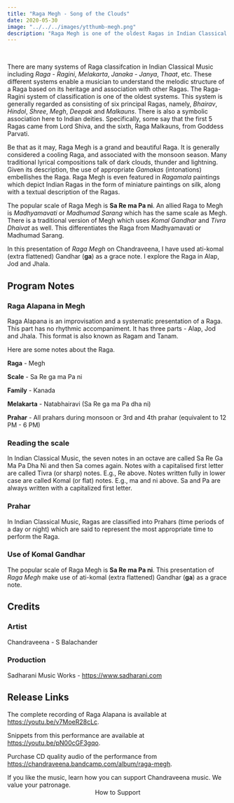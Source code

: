 ```yaml
---
title: "Raga Megh - Song of the Clouds"
date: 2020-05-30
image: "../../../images/ytthumb-megh.png"
description: "Raga Megh is one of the oldest Ragas in Indian Classical Music. It is considered as one of the six principal Ragas in the Raga - Ragini classification of Ragas in Indian Classical Music."
---
```

<you-tube videoid="v7MoeR28cLc"></you-tube>
<br>

There are many systems of Raga classifcation in Indian Classical Music including *Raga - Ragini*, *Melakarta*, *Janaka - Janya*, *Thaat*, etc. These different systems enable a musician to understand the melodic structure of a Raga based on its heritage and association with other Ragas. The Raga-Ragini system of classification is one of the oldest systems. This system is generally regarded as consisting of six principal Ragas, namely, *Bhairav*, *Hindol*, *Shree*, *Megh*, *Deepak* and *Malkauns*. There is also a symbolic association here to Indian deities. Specifically, some say that the first 5 Ragas came from Lord Shiva, and the sixth, Raga Malkauns, from Goddess Parvati.

Be that as it may, Raga Megh is a grand and beautiful Raga. It is generally considered a cooling Raga, and associated with the monsoon season. Many traditional lyrical compositions talk of dark clouds, thunder and lightning. Given its description, the use of appropriate *Gamakas* (intonations) embellishes the Raga. Raga Megh is even featured in *Ragamala* paintings which depict Indian Ragas in the form of miniature paintings on silk, along with a textual description of the Ragas.

The popular scale of Raga Megh is **Sa Re ma Pa ni**. An allied Raga to Megh is *Madhyamavati* or *Madhumad Sarang* which has the same scale as Megh. There is a traditional version of Megh which uses *Komal Gandhar* and *Tivra Dhaivat* as well. This differentiates the Raga from Madhyamavati or Madhumad Sarang.

In this presentation of *Raga Megh* on Chandraveena, I have used ati-komal (extra flattened) Gandhar (**ga**) as a grace note. I explore the Raga in Alap, Jod and Jhala.

## Program Notes

### Raga Alapana in Megh
Raga Alapana is an improvisation and a systematic presentation of a Raga. This part has no rhythmic accompaniment. It has three parts - Alap, Jod and Jhala. This format is also known as Ragam and Tanam.

Here are some notes about the Raga.

**Raga** - Megh

**Scale** - Sa Re ga ma Pa ni

**Family** - Kanada

**Melakarta** - Natabhairavi (Sa Re ga ma Pa dha ni)

**Prahar** - All prahars during monsoon or 3rd and 4th prahar (equivalent to 12 PM - 6 PM)

### Reading the scale
In Indian Classical Music, the seven notes in an octave are called Sa Re Ga Ma Pa Dha Ni and then Sa comes again. Notes with a capitalised first letter are called Tivra (or sharp) notes. E.g., Re above. Notes written fully in lower case are called Komal (or flat) notes. E.g., ma and ni above. Sa and Pa are always written with a capitalized first letter.

### Prahar
In Indian Classical Music, Ragas are classified into Prahars (time periods of a day or night) which are said to represent the most appropriate time to perform the Raga.

### Use of Komal Gandhar
The popular scale of Raga Megh is **Sa Re ma Pa ni**. This presentation of *Raga Megh* make use of ati-komal (extra flattened) Gandhar (**ga**) as a grace note.

## Credits
### Artist
Chandraveena - S Balachander

### Production
Sadharani Music Works - https://www.sadharani.com

## Release Links
The complete recording of Raga Alapana is available at https://youtu.be/v7MoeR28cLc.

Snippets from this performance are available at https://youtu.be/pN00cGF3gqo.

Purchase CD quality audio of the performance from https://chandraveena.bandcamp.com/album/raga-megh.

<notice-box>
If you like the music, learn how you can support Chandraveena music. We value your patronage.
<div style="text-align:center">
<my-button to="/support/">How to Support</my-button>
</div>
</notice-box>
